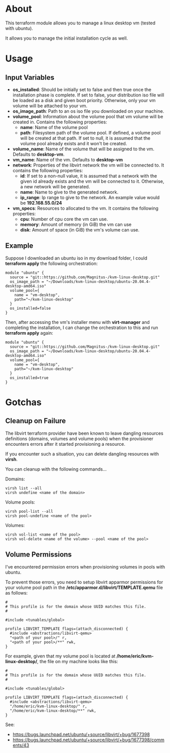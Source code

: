 # About

This terraform module allows you to manage a linux desktop vm (tested with ubuntu).

It allows you to manage the initial installation cycle as well.

# Usage

## Input Variables

- **os_installed**: Should be initially set to false and then true once the installation phase is complete. If set to false, your distribution iso file will be loaded as a disk and given boot priority. Otherwise, only your vm volume will be attached to your vm.
- **os_image_path**: Path to an os iso file you downloaded on your machine.
- **volume_pool**: Information about the volume pool that vm volume will be created in. Contains the following properties:
  - **name**: Name of the volume pool
  - **path**: Filesystem path of the volume pool. If defined, a volume pool will be created at that path. If set to null, it is assumed that the volume pool already exists and it won't be created.
- **volume_name**: Name of the volume that will be assigned to the vm. Defaults to **desktop-vm**.
- **vm_name**: Name of the vm. Defaults to **desktop-vm**
- **network**: Properties of the libvirt network the vm will be connected to. It contains the following properties:
  - **id**: If set to a non-null value, it is assumed that a network with the given id already exists and the vm will be connected to it. Otherwise, a new network will be generated.
  - **name**: Name to give to the generated network.
  - **ip_range**: Ip range to give to the network. An example value would be **192.168.55.0/24**
- **vm_specs**: Resources to allocated to the vm. It contains the following properties:
  - **cpu**: Number of cpu core the vm can use.
  - **memory**: Amount of memory (in GiB) the vm can use
  - **disk**: Amount of space (in GiB) the vm's volume can use.

## Example

Suppose I downloaded an ubuntu iso in my download folder, I could **terraform apply** the following orchestration:

```
module "ubuntu" {
  source = "git::https://github.com/Magnitus-/kvm-linux-desktop.git"
  os_image_path = "~/Downloads/kvm-linux-desktop/ubuntu-20.04.4-desktop-amd64.iso"
  volume_pool={
    name = "vm-desktop",
    path="~/kvm-linux-desktop"
  }
  os_installed=false
}
```

Then, after accessing the vm's installer menu with **virt-manager** and completing the installation, I can change the orchestration to this and run **terraform apply** again:

```
module "ubuntu" {
  source = "git::https://github.com/Magnitus-/kvm-linux-desktop.git"
  os_image_path = "~/Downloads/kvm-linux-desktop/ubuntu-20.04.4-desktop-amd64.iso"
  volume_pool={
    name = "vm-desktop",
    path="~/kvm-linux-desktop"
  }
  os_installed=true
}
```

# Gotchas

## Cleanup on Failure

The libvirt terraform provider have been known to leave dangling resources definitions (domains, volumes and volume pools) when the provisioner encounters errors after it started provisioning a resource.

If you encounter such a situation, you can delete dangling resources with **virsh**.

You can cleanup with the following commands...

Domains:
```
virsh list --all
virsh undefine <name of the domain>
```

Volume pools:
```
virsh pool-list --all
virsh pool-undefine <name of the pool>
```

Volumes:
```
virsh vol-list <name of the pool>
virsh vol-delete <name of the volume> --pool <name of the pool>
```

## Volume Permissions

I've encountered permission errors when provisioning volumes in pools with ubuntu.

To prevent those errors, you need to setup libvirt apparmor permissions for your volume pool path in the **/etc/apparmor.d/libvirt/TEMPLATE.qemu** file as follows:

```
#
# This profile is for the domain whose UUID matches this file.
#

#include <tunables/global>

profile LIBVIRT_TEMPLATE flags=(attach_disconnected) {
  #include <abstractions/libvirt-qemu>  
  "<path of your pool>/" r,
  "<path of your pool>/**" rwk,
}
```

For example, given that my volume pool is located at **/home/eric/kvm-linux-desktop/**, the file on my machine looks like this:

```
#
# This profile is for the domain whose UUID matches this file.
#

#include <tunables/global>

profile LIBVIRT_TEMPLATE flags=(attach_disconnected) {
  #include <abstractions/libvirt-qemu>  
  "/home/eric/kvm-linux-desktop/" r,
  "/home/eric/kvm-linux-desktop/**" rwk,
}
```

See: 
- https://bugs.launchpad.net/ubuntu/+source/libvirt/+bug/1677398
- https://bugs.launchpad.net/ubuntu/+source/libvirt/+bug/1677398/comments/43